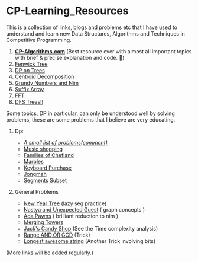 # CP-Learning_Resources
This is a collection of links, blogs and problems etc that I have used to understand and learn new Data Structures, Algorithms and Techniques in Competitive Programming.

1. [**CP-Algorithms.com**](cp-algorithms.com) (Best resource ever with almost all important topics with brief & precise explanation and code. :orange_heart:)
1. [Fenwick Tree](https://www.hackerearth.com/practice/notes/binary-indexed-tree-or-fenwick-tree/)
1. [DP on Trees](https://codeforces.com/blog/entry/20935)
1. [Centroid Decomposition](https://www.quora.com/q/threadsiiithyderabad/Centroid-Decomposition-of-a-Tree) 
1. [Grundy Numbers and Nim](https://codeforces.com/blog/entry/66040)
1. [Suffix Array](https://codeforces.com/edu/course/2)
1. [FFT](https://codeforces.com/blog/entry/43499)
1. [DFS Trees!!](https://codeforces.com/blog/entry/68138) 

Some topics, DP in particular, can only be understood well by solving problems, these are some problems that I believe are very educating.


1. Dp:
   * [*A small list of problems(comment)*](https://codeforces.com/blog/entry/20284#comment-250675) 
   * [Music shopping](https://www.codechef.com/COOK104A/problems/SONGSHOP)
   * [Families of Chefland](https://www.codechef.com/LTIME69A/problems/GRAPHTRE)
   * [Marbles](https://codeforces.com/problemset/problem/1215/E)
   * [Keyboard Purchase](https://codeforces.com/problemset/problem/1238/E)
   * [Jongmah](https://codeforces.com/contest/1110/problem/D)
   * [Segments Subset](https://codeforces.com/contest/1399/problem/F)
   
1. General Problems
   * [New Year Tree](https://codeforces.com/contest/620/problem/E) (lazy seg practice)
   * [Nastya and Unexpected Guest](https://codeforces.com/problemset/problem/1341/E) ( graph concepts )
   * [Ada Pawns](https://www.codechef.com/COOK102A/problems/ADAPWNS) ( brilliant reduction to nim )
   * [Merging Towers](https://codeforces.com/contest/1380/problem/E)
   * [Jack's Candy Shop](https://www.facebook.com/codingcompetitions/hacker-cup/2018/round-2/problems/B) (See the Time complexity analysis)
   * [Range AND,OR,GCD](https://leetcode.com/contest/weekly-contest-198/problems/find-a-value-of-a-mysterious-function-closest-to-target/) (Trick)
   * [Longest awesome string](https://leetcode.com/contest/biweekly-contest-32/problems/find-longest-awesome-substring/) (Another Trick involving bits)


(More links will be added regularly.)

